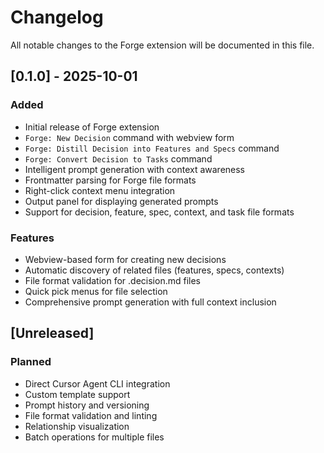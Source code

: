 # Changelog

All notable changes to the Forge extension will be documented in this file.

## [0.1.0] - 2025-10-01

### Added
- Initial release of Forge extension
- `Forge: New Decision` command with webview form
- `Forge: Distill Decision into Features and Specs` command
- `Forge: Convert Decision to Tasks` command
- Intelligent prompt generation with context awareness
- Frontmatter parsing for Forge file formats
- Right-click context menu integration
- Output panel for displaying generated prompts
- Support for decision, feature, spec, context, and task file formats

### Features
- Webview-based form for creating new decisions
- Automatic discovery of related files (features, specs, contexts)
- File format validation for .decision.md files
- Quick pick menus for file selection
- Comprehensive prompt generation with full context inclusion

## [Unreleased]

### Planned
- Direct Cursor Agent CLI integration
- Custom template support
- Prompt history and versioning
- File format validation and linting
- Relationship visualization
- Batch operations for multiple files

